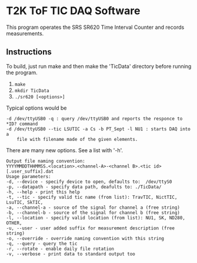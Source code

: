 T2K ToF TIC DAQ Software
========================

This program operates the SRS SR620 Time Interval Counter and records
measurements.

Instructions
------------

To build, just run make and then make the 'TicData' directory before running
the program.

1. `make`  
1. `mkdir TicData`  
1. `./sr620 [<options>]`  

Typical options would be

    -d /dev/ttyUSB0 -q : query /dev/ttyUSB0 and reports the responce to *ID? command
    -d /dev/ttyUSB0 --tic LSUTIC -a Cs -b PT_Sept -l NU1 : starts DAQ into a
        file with filename made of the given elements.

There are many new options.  See a list with '-h'.

    Output file naming convention: 
    YYYYMMDDTHHMMSS.<location>.<channel-A>-<channel B>.<tic id>[.user_suffix].dat 
    Usage parameters: 
    -d, --device - specify device to open, defaults to:  /dev/ttyS0 
    -p, --datapath - specify data path, deafults to: ./TicData/ 
    -h, --help - print this help 
    -t, --tic - specify valid tic name (from list): TravTIC, NictTIC, LsuTIC, SkTIC, 
    -a, --channel-a - source of the signal for channel a (free string) 
    -b, --channel-b - source of the signal for channel b (free string) 
    -l, --location - specify valid location (from list): NU1, SK, ND280, OTHER, 
    -u, --user - user added suffix for measurement description (free string) 
    -o, --override - override naming convention with this string 
    -q, --query - query the tic 
    -r, --rotate - enable daily file rotation
    -v, --verbose - print data to standard output too
